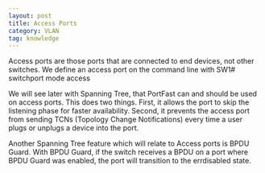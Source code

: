 ```yaml
---
layout: post
title: Access Ports
category: VLAN
tag: knowledge
---
```

Access ports are those ports that are connected to end devices, not other switches. We define an access port on the command line with 
	SW1# switchport mode access

We will see later with Spanning Tree, that PortFast can and should be used on access ports. This does two things. First, it allows the port to skip the listening phase for faster availability. Second, it prevents the access port from sending TCNs (Topology Change Notifications) every time a user plugs or unplugs a device into the port.

Another Spanning Tree feature which will relate to Access ports is BPDU Guard. With BPDU Guard, if the switch receives a BPDU on a port where BPDU Guard was enabled, the port will transition to the errdisabled state.